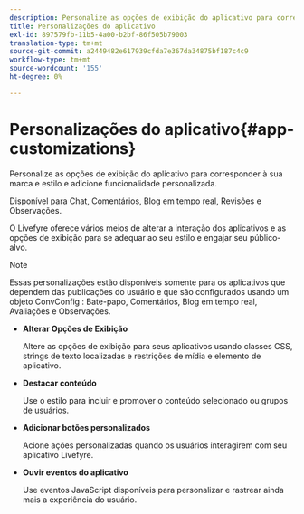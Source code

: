 ```yaml
---
description: Personalize as opções de exibição do aplicativo para corresponder à sua marca e estilo e adicione funcionalidade personalizada.
title: Personalizações do aplicativo
exl-id: 897579fb-11b5-4a00-b2bf-86f505b79003
translation-type: tm+mt
source-git-commit: a2449482e617939cfda7e367da34875bf187c4c9
workflow-type: tm+mt
source-wordcount: '155'
ht-degree: 0%

---
```


# Personalizações do aplicativo{#app-customizations}

Personalize as opções de exibição do aplicativo para corresponder à sua marca e estilo e adicione funcionalidade personalizada.

Disponível para Chat, Comentários, Blog em tempo real, Revisões e Observações.

O Livefyre oferece vários meios de alterar a interação dos aplicativos e as opções de exibição para se adequar ao seu estilo e engajar seu público-alvo.

>[!NOTE]
>
>Essas personalizações estão disponíveis somente para os aplicativos que dependem das publicações do usuário e que são configurados usando um objeto ConvConfig : Bate-papo, Comentários, Blog em tempo real, Avaliações e Observações.

* **Alterar Opções de Exibição**

   Altere as opções de exibição para seus aplicativos usando classes CSS, strings de texto localizadas e restrições de mídia e elemento de aplicativo.

* **Destacar conteúdo**

   Use o estilo para incluir e promover o conteúdo selecionado ou grupos de usuários.

* **Adicionar botões personalizados**

   Acione ações personalizadas quando os usuários interagirem com seu aplicativo Livefyre.

* **Ouvir eventos do aplicativo**

   Use eventos JavaScript disponíveis para personalizar e rastrear ainda mais a experiência do usuário.
